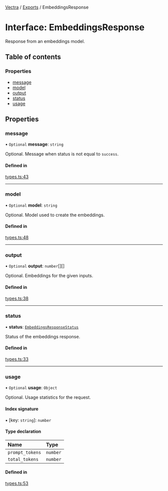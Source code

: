 [Vectra](../README.md) / [Exports](../modules.md) / EmbeddingsResponse

# Interface: EmbeddingsResponse

Response from an embeddings model.

## Table of contents

### Properties

- [message](EmbeddingsResponse.md#message)
- [model](EmbeddingsResponse.md#model)
- [output](EmbeddingsResponse.md#output)
- [status](EmbeddingsResponse.md#status)
- [usage](EmbeddingsResponse.md#usage)

## Properties

### message

• `Optional` **message**: `string`

Optional. Message when status is not equal to `success`.

#### Defined in

[types.ts:43](https://github.com/bartonmalow/vectra/blob/418123d/src/types.ts#L43)

___

### model

• `Optional` **model**: `string`

Optional. Model used to create the embeddings.

#### Defined in

[types.ts:48](https://github.com/bartonmalow/vectra/blob/418123d/src/types.ts#L48)

___

### output

• `Optional` **output**: `number`[][]

Optional. Embeddings for the given inputs.

#### Defined in

[types.ts:38](https://github.com/bartonmalow/vectra/blob/418123d/src/types.ts#L38)

___

### status

• **status**: [`EmbeddingsResponseStatus`](../modules.md#embeddingsresponsestatus)

Status of the embeddings response.

#### Defined in

[types.ts:33](https://github.com/bartonmalow/vectra/blob/418123d/src/types.ts#L33)

___

### usage

• `Optional` **usage**: `Object`

Optional. Usage statistics for the request.

#### Index signature

▪ [key: `string`]: `number`

#### Type declaration

| Name | Type |
| :------ | :------ |
| `prompt_tokens` | `number` |
| `total_tokens` | `number` |

#### Defined in

[types.ts:53](https://github.com/bartonmalow/vectra/blob/418123d/src/types.ts#L53)
